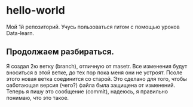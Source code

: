# hello-world
Мой 1й репозиторий. Учусь пользоваться гитом с помощью уроков Data-learn.

## Продолжаем разбираться.
Я создал 2ю ветку (branch), отличную от masetr. Все изменения будут вноситься в этой ветке, до тех пор пока меня они не устроят.
Псоле этого новая ветка соединится со старой.
Это сделано для того, чтобы оаботающая версия (чего?) файла была защищена от изменений.
Теперь я пишу это сообщение (commit), надеюсь, я правильно понимаю, что это такое.

